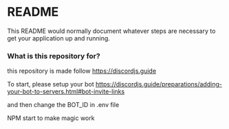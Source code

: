 # README #

This README would normally document whatever steps are necessary to get your application up and running.

### What is this repository for? ###
this repository is made follow 
https://discordjs.guide

To start, please setup your bot
https://discordjs.guide/preparations/adding-your-bot-to-servers.html#bot-invite-links


and then change the BOT_ID in .env file

NPM start 
to make magic work